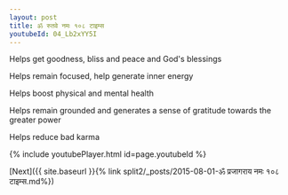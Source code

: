 ```yaml
---
layout: post
title: ॐ रुतवे नमः १०८ टाइम्स
youtubeId: 04_Lb2xYY5I
---
```

 
 
Helps get goodness, bliss and peace and God's blessings
 
Helps remain focused, help generate inner energy 
 
Helps boost physical and mental health 
 
Helps remain grounded and generates a sense of gratitude towards the greater power 
 
Helps reduce bad karma
 
 
 
 


{% include youtubePlayer.html id=page.youtubeId %}
 
[Next]({{ site.baseurl }}{% link  split2/_posts/2015-08-01-ॐ प्रजागराय नमः १०८ टाइम्स.md%})
 

